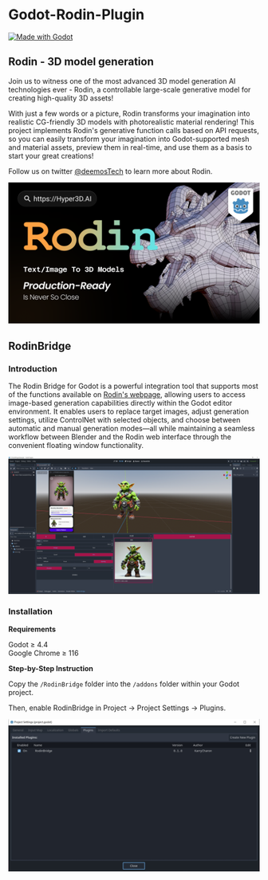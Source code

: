 # Godot-Rodin-Plugin
[![Made with Godot](https://img.shields.io/badge/Made%20with-Godot-478CBF?style=flat&logo=godot%20engine&logoColor=white)](https://godotengine.org)


## Rodin - 3D model generation
Join us to witness one of the most advanced 3D model generation AI technologies ever - Rodin, a controllable large-scale generative model for creating high-quality 3D assets!

With just a few words or a picture, Rodin transforms your imagination into realistic CG-friendly 3D models with photorealistic material rendering! This project implements Rodin's generative function calls based on API requests, so you can easily transform your imagination into Godot-supported mesh and material assets, preview them in real-time, and use them as a basis to start your great creations!

Follow us on twitter [@deemosTech](http://twitter.com/deemosTech) to learn more about Rodin.

![Rodin x Godot](source/godot_1.png)

## RodinBridge
### Introduction
The Rodin Bridge for Godot is a powerful integration tool that supports most of the functions available on [Rodin's webpage](https://hyper3d.ai), allowing users to access image-based generation capabilities directly within the Godot editor environment. It enables users to replace target images, adjust generation settings, utilize ControlNet with selected objects, and choose between automatic and manual generation modes—all while maintaining a seamless workflow between Blender and the Rodin web interface through the convenient floating window functionality.

![RodinBridge](source/preview.jpg)

### Installation

**Requirements**

Godot ≥ 4.4
\
Google Chrome ≥ 116

**Step-by-Step Instruction**

Copy the <code>/RodinBridge</code> folder into the <code>/addons</code> folder within your Godot project. 

Then, enable RodinBridge in Project → Project Settings → Plugins.

![RodinBridge Download](source/Download.jpg)


